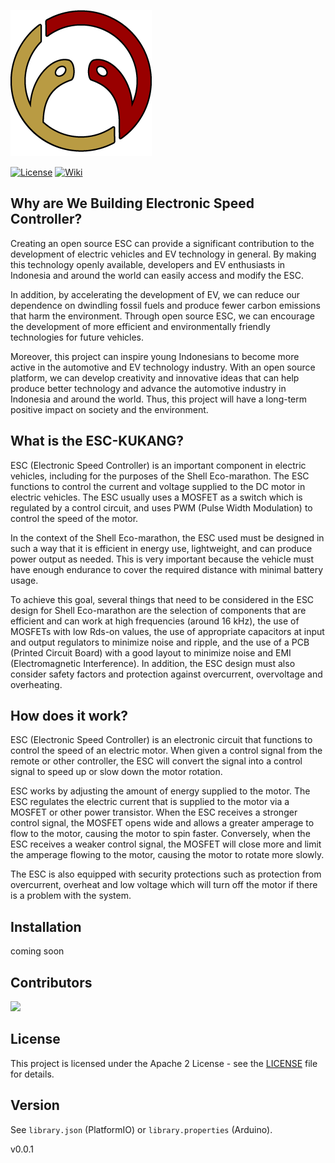 ![Logo](docs/assets/logo.png)

[![License](https://img.shields.io/badge/License-Apache2-blue.svg)](https://www.apache.org/licenses/LICENSE-2.0) [![Wiki](https://img.shields.io/badge/Read-Wiki-blue)](https://github.com/KukangEV/ESC-KUKANG/wiki)

## Why are We Building Electronic Speed Controller?

Creating an open source ESC can provide a significant contribution to the development of electric vehicles and EV technology in general. By making this technology openly available, developers and EV enthusiasts in Indonesia and around the world can easily access and modify the ESC.

In addition, by accelerating the development of EV, we can reduce our dependence on dwindling fossil fuels and produce fewer carbon emissions that harm the environment. Through open source ESC, we can encourage the development of more efficient and environmentally friendly technologies for future vehicles.

Moreover, this project can inspire young Indonesians to become more active in the automotive and EV technology industry. With an open source platform, we can develop creativity and innovative ideas that can help produce better technology and advance the automotive industry in Indonesia and around the world. Thus, this project will have a long-term positive impact on society and the environment.

## What is the ESC-KUKANG?

ESC (Electronic Speed Controller) is an important component in electric vehicles, including for the purposes of the Shell Eco-marathon. The ESC functions to control the current and voltage supplied to the DC motor in electric vehicles. The ESC usually uses a MOSFET as a switch which is regulated by a control circuit, and uses PWM (Pulse Width Modulation) to control the speed of the motor.

In the context of the Shell Eco-marathon, the ESC used must be designed in such a way that it is efficient in energy use, lightweight, and can produce power output as needed. This is very important because the vehicle must have enough endurance to cover the required distance with minimal battery usage.

To achieve this goal, several things that need to be considered in the ESC design for Shell Eco-marathon are the selection of components that are efficient and can work at high frequencies (around 16 kHz), the use of MOSFETs with low Rds-on values, the use of appropriate capacitors at input and output regulators to minimize noise and ripple, and the use of a PCB (Printed Circuit Board) with a good layout to minimize noise and EMI (Electromagnetic Interference). In addition, the ESC design must also consider safety factors and protection against overcurrent, overvoltage and overheating.

## How does it work?

ESC (Electronic Speed Controller) is an electronic circuit that functions to control the speed of an electric motor. When given a control signal from the remote or other controller, the ESC will convert the signal into a control signal to speed up or slow down the motor rotation.

ESC works by adjusting the amount of energy supplied to the motor. The ESC regulates the electric current that is supplied to the motor via a MOSFET or other power transistor. When the ESC receives a stronger control signal, the MOSFET opens wide and allows a greater amperage to flow to the motor, causing the motor to spin faster. Conversely, when the ESC receives a weaker control signal, the MOSFET will close more and limit the amperage flowing to the motor, causing the motor to rotate more slowly.

The ESC is also equipped with security protections such as protection from overcurrent, overheat and low voltage which will turn off the motor if there is a problem with the system.

## Installation
coming soon
## Contributors

<a href="https://github.com/KukangEV/ESC-KUKANG/graphs/contributors">
  <img src="https://contributors-img.web.app/image?repo=KukangEV/ESC-KUKANG" />
</a>

## License

This project is licensed under the Apache 2 License - see the [LICENSE](LICENSE) file for details.

## Version

See `library.json` (PlatformIO) or `library.properties` (Arduino).

v0.0.1

[KUKANG-EV]: <https://kukang-ev.tech/>

